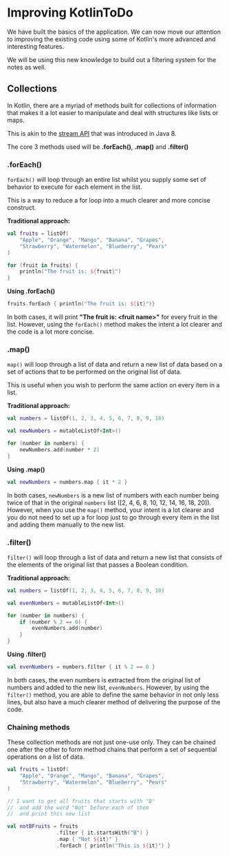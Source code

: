 # Improving KotlinToDo
We have built the basics of the application. We can now move our attention to improving the existing code using some of Kotlin's more advanced and interesting features.

We will be using this new knowledge to build out a filtering system for the notes as well.

## Collections
In Kotlin, there are a myriad of methods built for collections of information that makes it a lot easier to manipulate and deal with structures like lists or maps.

This is akin to the [stream API](https://docs.oracle.com/javase/8/docs/api/java/util/stream/Stream.html) that was introduced in Java 8.

The core 3 methods used will be **.forEach()**, **.map()** and **.filter()**

### .forEach()
`forEach()` will loop through an entire list whilst you supply some set of behavior to execute for each element in the list.

This is a way to reduce a for loop into a much clearer and more concise construct.

**Traditional approach:**

```kotlin
val fruits = listOf(
    "Apple", "Orange", "Mango", "Banana", "Grapes",
    "Strawberry", "Watermelon", "Blueberry", "Pears"
)

for (fruit in fruits) {
    println("The fruit is: ${fruit}")
}
```

**Using .forEach()**

```kotlin
fruits.forEach { println("The fruit is: ${it}")}
```

In both cases, it will print **"The fruit is: &lt;fruit name&gt;"** for every fruit in the list. However, using the `forEach()` method makes the intent a lot clearer and the code is a lot more concise.

### .map()
`map()` will loop through a list of data and return a new list of data based on a set of actions that to be performed on the original list of data.

This is useful when you wish to perform the same action on every item in a list.

**Traditional approach:**

```kotlin
val numbers = listOf(1, 2, 3, 4, 5, 6, 7, 8, 9, 10)

val newNumbers = mutableListOf<Int>()

for (number in numbers) {
    newNumbers.add(number * 2)
}
```

**Using .map()**

```kotlin
val newNumbers = numbers.map { it * 2 }
```

In both cases, `newNumbers` is a new list of numbers with each number being twice of that in the original `numbers` list ([2, 4, 6, 8, 10, 12, 14, 16, 18, 20]). However, when you use the `map()` method, your intent is a lot clearer and you do not need to set up a for loop just to go through every item in the list and adding them manually to the new list.

### .filter()
`filter()` will loop through a list of data and return a new list that consists of the elements of the original list that passes a Boolean condition.

**Traditional approach:**

```kotlin
val numbers = listOf(1, 2, 3, 4, 5, 6, 7, 8, 9, 10)

val evenNumbers = mutableListOf<Int>()

for (number in numbers) {
    if (number % 2 == 0) {
        evenNumbers.add(number)
    }
}
```

**Using .filter()**

```kotlin
val evenNumbers = numbers.filter { it % 2 == 0 }
```

In both cases, the even numbers is extracted from the original list of numbers and added to the new list, `evenNumbers`. However, by using the `filter()` method, you are able to define the same behavior in not only less lines, but also have a much clearer method of delivering the purpose of the code.

### Chaining methods
These collection methods are not just one-use only. They can be chained one after the other to form method chains that perform a set of sequential operations on a list of data.

```kotlin
val fruits = listOf(
    "Apple", "Orange", "Mango", "Banana", "Grapes",
    "Strawberry", "Watermelon", "Blueberry", "Pears"
)

// I want to get all fruits that starts with "B" 
//  and add the word "Not" before each of them 
//  and print this new list

val notBFruits = fruits
                .filter { it.startsWith("B") }
                .map { "Not ${it}" }
                .forEach { println("This is ${it}") }
```